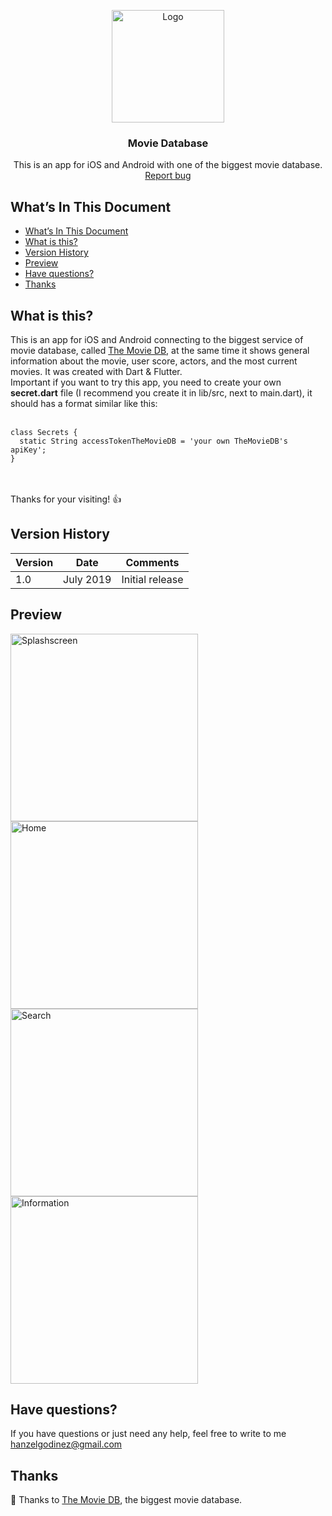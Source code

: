 <p align="center">
  <img src="https://res.cloudinary.com/developerteam/image/upload/v1584361864/MovieDatabase/movie-icon.png" alt="Logo"width=180 height=180>

  <h3 align="center">Movie Database</h3>

  <p align="center">
    This is an app for iOS and Android with one of the biggest movie database.
    <br>
    <a href="https://github.com/hgodinez89/Movie-Database/issues/new">Report bug</a>
  </p>
</p>


## What’s In This Document
- [What’s In This Document](#whats-in-this-document)
- [What is this?](#what-is-this)
- [Version History](#version-history)
- [Preview](#preview)
- [Have questions?](#have-questions)
- [Thanks](#thanks)

## What is this?

This is an app for iOS and Android connecting to the biggest service of movie database, called <a href="https://www.themoviedb.org/">The Movie DB</a>, at the same time it shows general information about the movie, user score, actors, and the most current movies. It was created with Dart & Flutter.</br>
Important if you want to try this app, you need to create your own **secret.dart** file (I recommend you create it in lib/src, next to main.dart), it should has a format similar like this: </br> </br>
```
class Secrets {
  static String accessTokenTheMovieDB = 'your own TheMovieDB's apiKey'; 
}
```
</br></br>
Thanks for your visiting! 👍

## Version History

| Version |       Date         |             Comments             |
| ------- | ------------------ | -------------------------------- |
| 1.0     | July 2019          | Initial release                  |

## Preview

<img src="https://res.cloudinary.com/developerteam/image/upload/v1584364423/MovieDatabase/splash.png" width="300" alt="Splashscreen">
</br>
<img src="https://res.cloudinary.com/developerteam/image/upload/v1584364626/MovieDatabase/home.png" width="300" alt="Home">
</br>
<img src="https://res.cloudinary.com/developerteam/image/upload/v1584364845/MovieDatabase/search.png" width="300" alt="Search">
</br>
<img src="https://res.cloudinary.com/developerteam/image/upload/v1584364947/MovieDatabase/information.png" width="300" alt="Information">
</br>

## Have questions?

If you have questions or just need any help, feel free to write to me 
<a href="mailto:hanzelgodinez@gmail.com">hanzelgodinez@gmail.com</a>

## Thanks

💜 Thanks to <a href="https://www.themoviedb.org/">The Movie DB</a>, the biggest movie database.
